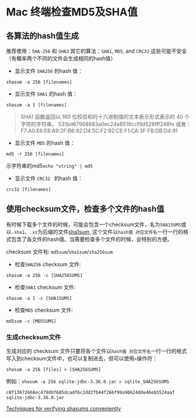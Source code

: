 # Mac 终端检查MD5及SHA值

## 各算法的hash值生成
推荐使用：`SHA-256` 和 `SHA3`
其它的算法：`SHA1`, `MD5`, and `CRC32` 这些可能不安全（有概率两个不同的文件会生成相同的hash值）

* 显示文件 `SHA256` 的hash 值：

`shasum -a 256 [filenames]`

* 显示文件 `SHA1` 的hash 值：

`shasum -a 1 [filenames]`

>SHA1 函数返回以 160 位校验和的十六进制值的文本表示形式表示的 40 个字符的字符串。
>531bd67968883a0ec24e8519ccf9d528fff248fe
>或者：F7:A0:E6:E8:A9:2F:B6:92:D4:5C:F2:92:CE:F1:CA:3F:FB:DB:D4:91

* 显示文件 `MD5` 的hash 值：

`md5 -r 256 [filenames]`

示字符串的md5`echo "string" | md5`

* 显示文件 `CRC32 ` 的hash 值：

`crc32 [filenames]`

## 使用checksum文件，检查多个文件的hash值

有时候下载多个文件的时候，可能会包含一个checksum文件，名为`SHA1SUMS`或以`.sha1`、`.xz`为后缀的文件[sha1sum](https://en.wikipedia.org/wiki/Sha1sum), 这个文件以`hash值 对应文件名`一行一行的格式包含了各文件的hash值。当需要检查多个文件的时候，会特别的方便。

checksum 文件有: `md5sum`/`sha1sum`/`sha256sum`

* 检查`SHA256` checksum 文件:

`shasum -a 256 -c [SHA256SUMS]`

* 检查`SHA1` checksum 文件:

`shasum -a 1 -c [SHA1SUMS]`

* 检查`MD5` checksum 文件:

`md5sum -c [MD5SUMS]`

### 生成checksum文件
生成对应的 checksum 文件只要将各个文件以`hash值 对应文件名`一行一行的格式写入到checksum文件中，也可以复制进去，但可以使用`>`操作符：

`shasum -a 256 [files] > [SHA256SUMS]`

例如：`shasum -a 256 sqlite-jdbc-3.36.0.jar > sqlite_SHA256SUMS`

`c0f13672668ec479dbf685dcadf6c2dd2fb44f266f99a90624dde46eb5524aaf  sqlite-jdbc-3.36.0.jar`

[Techniques for verifying shasums conveniently](https://thomask.sdf.org/blog/2019/05/05/techniques-for-verifying-shasums-conveniently.html)